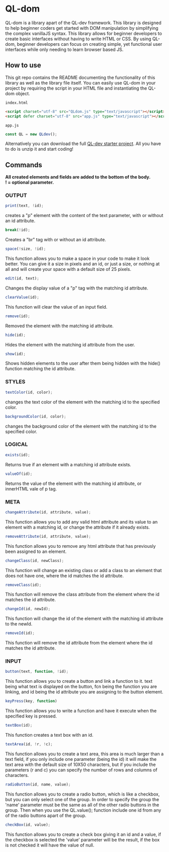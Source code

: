 # QL-dom

QL-dom is a library apart of the QL-dev framework. This library is designed to help beginner coders get started with DOM manipulation by simplifying the complex vanillaJS syntax. This library allows for beginner developers to create basic interfaces without having to write HTML or CSS. By using QL-dom, beginner developers can focus on creating simple, yet functional user interfaces while only needing to learn browser based JS.

## How to use

This git repo contains the README documenting the functionality of this library as well as the library file itself. You can easily use QL-dom in your project by requiring the script in your HTML file and instantiating the QL-dom object.

```index.html```

```html
<script charset="utf-8" src="QLdom.js" type="text/javascript"></script>
<script defer charset="utf-8" src="app.js" type="text/javascript"></script>
```

```app.js```

```javascript
const QL = new QLdev();
```

Alternatively you can download the full [QL-dev starter project](https://github.com/jwoodrow99/QL-dev/archive/refs/heads/main.zip). All you have to do is unzip it and start coding!

## Commands

**All created elements and fields are added to the bottom of the body.**  
**! = optional parameter.**

### OUTPUT  

```javascript
print(text, !id);
```

creates a "p" element with the content of the text parameter, with or without an id attribute.  

```javascript
break(!id);
```  

Creates a "br" tag with or without an id attribute.  

```javascript
space(!size, !id);
```

This function allows you to make a space in your code to make it look better. You can give it a size in pixels and an id, or just a size, or nothing at all and will create your space with a default size of 25 pixels.  

```javascript
edit(id, text);
```

Changes the display value of a "p" tag with the matching id attribute.

```javascript
clearValue(id);
```

This function will clear the value of an input field.  

```javascript
remove(id);
```

Removed the element with the matching id attribute.  

```javascript
hide(id);
```

Hides the element with the matching id attribute from the user.  

```javascript
show(id);
```

Shows hidden elements to the user after them being hidden with the hide() function matching the id attribute.  

### STYLES  

```javascript
textColor(id, color);
```

changes the text color of the element with the matching id to the specified color.  

```javascript
backgroundColor(id, color);
```

changes the background color of the element with the matching id to the specified color.  

### LOGICAL  

```javascript
exists(id);
```

Returns true if an element with a matching id attribute exists.  

```javascript
valueOf(id);
```

Returns the value of the element with the matching id attribute, or innerHTML vale of p tag.  

### META  

```javascript
changeAttribute(id, attribute, value);
```

This function allows you to add any valid html attribute and its value to an element with a matching id, or change the attribute if it already exists.  

```javascript
removeAttribute(id, attribute, value);
```

This function allows you to remove any html attribute that has previously been assigned to an element.  

```javascript
changeClass(id, newClass);
```

This function will change an existing class or add a class to an element that does not have one, where the id matches the id attribute.  

```javascript
removeClass(id);
```

This function will remove the class attribute from the element where the id matches the id attribute.  

```javascript
changeId(id, newId);
```

This function will change the id of the element with the matching id attribute to the newId.  

```javascript
removeId(id);
```

This function will remove the id attribute from the element where the id matches the id attribute.  

### INPUT  

```javascript
button(text, function, !id);
```

This function allows you to create a button and link a function to it. text being what text is displayed on the button, fcn being the function you are linking, and id being the id attribute you are assigning to the button element.  

```javascript
keyPress(key, function)
```

This function allows you to write a function and have it execute when the specified key is pressed.  

```javascript
textBox(id);
```

This function creates a text box with an id.  

```javascript
textArea(id, !r, !c);
```

This function allows you to create a text area, this area is much larger than a text field, if you only include one parameter (being the id) it will make the text area with the default size of 10X50 characters, but if you include the parameters (r and c) you can specify the number of rows and columns of characters.  

```javascript
radioButton(id, name, value);
```

This function allows you to create a radio button, which is like a checkbox, but you can only select one of the group. In order to specify the group the 'name' parameter must be the same as all of the other radio buttons in the group. Then when you use the QL.value(); function include one id from any of the radio buttons apart of the group.  

```javascript
checkBox(id, value);
```

This function allows you to create a check box giving it an id and a value, if the checkbox is selected the 'value' parameter will be the result, if the box is not checked it will have the value of null.
